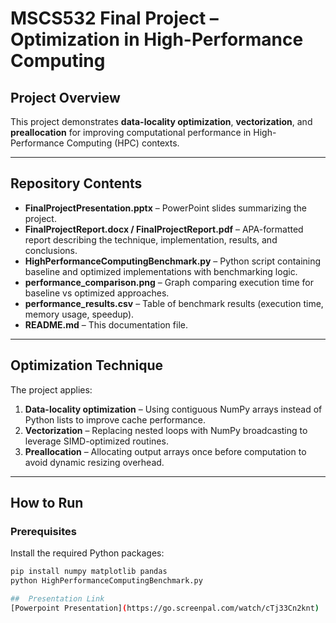 # MSCS532 Final Project – Optimization in High-Performance Computing

##  Project Overview
This project demonstrates **data-locality optimization**, **vectorization**, and **preallocation** for improving computational performance in High-Performance Computing (HPC) contexts. 

---

##  Repository Contents
- **FinalProjectPresentation.pptx** – PowerPoint slides summarizing the project.
- **FinalProjectReport.docx / FinalProjectReport.pdf** – APA-formatted report describing the technique, implementation, results, and conclusions.
- **HighPerformanceComputingBenchmark.py** – Python script containing baseline and optimized implementations with benchmarking logic.
- **performance_comparison.png** – Graph comparing execution time for baseline vs optimized approaches.
- **performance_results.csv** – Table of benchmark results (execution time, memory usage, speedup).
- **README.md** – This documentation file.

---

##  Optimization Technique
The project applies:
1. **Data-locality optimization** – Using contiguous NumPy arrays instead of Python lists to improve cache performance.
2. **Vectorization** – Replacing nested loops with NumPy broadcasting to leverage SIMD-optimized routines.
3. **Preallocation** – Allocating output arrays once before computation to avoid dynamic resizing overhead.

---

##  How to Run
### Prerequisites
Install the required Python packages:
```bash
pip install numpy matplotlib pandas
python HighPerformanceComputingBenchmark.py

##  Presentation Link
[Powerpoint Presentation](https://go.screenpal.com/watch/cTj33Cn2knt)
